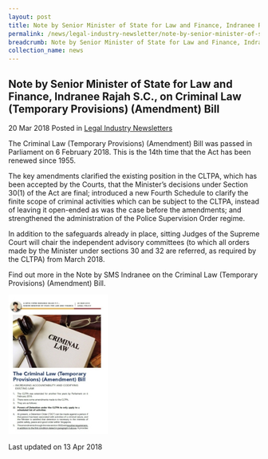 ```yaml
---
layout: post
title: Note by Senior Minister of State for Law and Finance, Indranee Rajah S.C., on Criminal Law (Temporary Provisions) (Amendment) Bill
permalink: /news/legal-industry-newsletter/note-by-senior-minister-of-state-for-law-and-finance--indranee-r7/
breadcrumb: Note by Senior Minister of State for Law and Finance, Indranee Rajah S.C., on Criminal Law (Temporary Provisions) (Amendment) Bill
collection_name: news
---
```


<style>
  .image {width: 200px;}
  .image img {max-width: 100%;}
</style>

Note by Senior Minister of State for Law and Finance, Indranee Rajah S.C., on Criminal Law (Temporary Provisions) (Amendment) Bill
---

20 Mar 2018 Posted in [Legal Industry Newsletters](/news/legal-industry-newsletters/)

The Criminal Law (Temporary Provisions) (Amendment) Bill was passed in Parliament on 6 February 2018. This is the 14th time that the Act has been renewed since 1955.
 
The key amendments clarified the existing position in the CLTPA, which has been accepted by the Courts, that the Minister’s decisions under Section 30(1) of the Act are final; introduced a new Fourth Schedule to clarify the finite scope of criminal activities which can be subject to the CLTPA, instead of leaving it open-ended as was the case before the amendments; and strengthened the administration of the Police Supervision Order regime.
 
In addition to the safeguards already in place, sitting Judges of the Supreme Court will chair the independent advisory committees (to which all orders made by the Minister under sections 30 and 32 are referred, as required by the CLTPA) from March 2018.

Find out more in the Note by SMS Indranee on the Criminal Law (Temporary Provisions) (Amendment) Bill.

<div class="image">
  <a href="/files/NoteonCLPTA.pdf/"><img src="/images/1523589992445.jpg/" title="Criminal Justice Reform and Evidence" alt="Criminal Justice Reform and Evidence"></a>
</div>

<p class="right-side-updated">Last updated on 13 Apr 2018</p>

